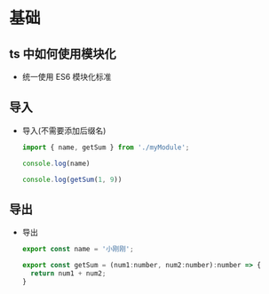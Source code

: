 # 基础

## ts 中如何使用模块化

- 统一使用 ES6 模块化标准

## 导入

- 导入(不需要添加后缀名)

    ```js
    import { name, getSum } from './myModule';

    console.log(name)

    console.log(getSum(1, 9))
    ```

## 导出

- 导出

    ```js
    export const name = '小刚刚';

    export const getSum = (num1:number, num2:number):number => {
      return num1 + num2;
    }
    ```
